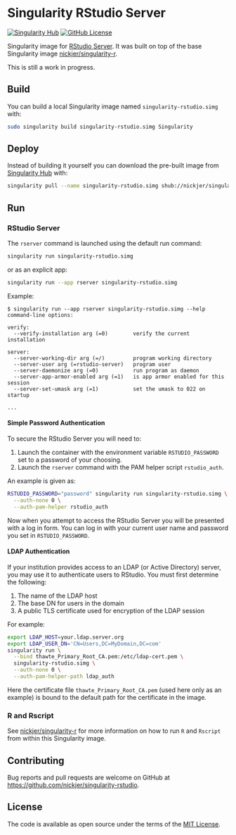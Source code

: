 # Singularity RStudio Server

[![Singularity Hub](https://www.singularity-hub.org/static/img/hosted-singularity--hub-%23e32929.svg)](https://singularity-hub.org/collections/463)
[![GitHub License](https://img.shields.io/badge/license-MIT-green.svg)](https://opensource.org/licenses/MIT)

Singularity image for [RStudio Server]. It was built on top of the base
Singularity image [nickjer/singularity-r].

This is still a work in progress.

## Build

You can build a local Singularity image named `singularity-rstudio.simg` with:

```sh
sudo singularity build singularity-rstudio.simg Singularity
```

## Deploy

Instead of building it yourself you can download the pre-built image from
[Singularity Hub](https://www.singularity-hub.org) with:

```sh
singularity pull --name singularity-rstudio.simg shub://nickjer/singularity-rstudio
```

## Run

### RStudio Server

The `rserver` command is launched using the default run command:

```sh
singularity run singularity-rstudio.simg
```

or as an explicit app:

```sh
singularity run --app rserver singularity-rstudio.simg
```

Example:

```console
$ singularity run --app rserver singularity-rstudio.simg --help
command-line options:

verify:
  --verify-installation arg (=0)        verify the current installation

server:
  --server-working-dir arg (=/)         program working directory
  --server-user arg (=rstudio-server)   program user
  --server-daemonize arg (=0)           run program as daemon
  --server-app-armor-enabled arg (=1)   is app armor enabled for this session
  --server-set-umask arg (=1)           set the umask to 022 on startup

...
```

#### Simple Password Authentication

To secure the RStudio Server you will need to:

1. Launch the container with the environment variable `RSTUDIO_PASSWORD` set to
   a password of your choosing.
2. Launch the `rserver` command with the PAM helper script `rstudio_auth`.

An example is given as:

```sh
RSTUDIO_PASSWORD="password" singularity run singularity-rstudio.simg \
  --auth-none 0 \
  --auth-pam-helper rstudio_auth
```

Now when you attempt to access the RStudio Server you will be presented with a
log in form. You can log in with your current user name and password you set in
`RSTUDIO_PASSWORD`.

#### LDAP Authentication

If your institution provides access to an LDAP (or Active Directory)
server, you may use it to authenticate users to RStudio. You must
first determine the following:

1. The name of the LDAP host
2. The base DN for users in the domain
3. A public TLS certificate used for encryption of the LDAP session

For example:

```sh
export LDAP_HOST=your.ldap.server.org
export LDAP_USER_DN='CN=Users,DC=MyDomain,DC=com'
singularity run \
  --bind thawte_Primary_Root_CA.pem:/etc/ldap-cert.pem \
  singularity-rstudio.simg \
  --auth-none 0 \
  --auth-pam-helper-path ldap_auth
```

Here the certificate file `thawte_Primary_Root_CA.pem` (used here only
as an example) is bound to the default path for the certificate in the
image.

### R and Rscript

See [nickjer/singularity-r] for more information on how to run `R` and
`Rscript` from within this Singularity image.

## Contributing

Bug reports and pull requests are welcome on GitHub at
https://github.com/nickjer/singularity-rstudio.

## License

The code is available as open source under the terms of the [MIT License].


[RStudio Server]: https://www.rstudio.com/products/rstudio/
[nickjer/singularity-r]: https://github.com/nickjer/singularity-r
[MIT License]: http://opensource.org/licenses/MIT
